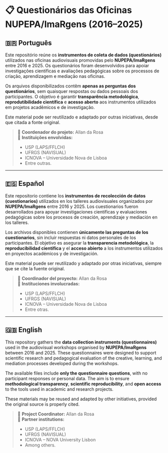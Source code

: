 # 📋 Questionários das Oficinas NUPEPA/ImaRgens (2016–2025)

## 🇧🇷 Português

Este repositório reúne os **instrumentos de coleta de dados (questionários)** utilizados nas oficinas audiovisuais promovidas pelo **NUPEPA/ImaRgens** entre 2016 e 2025. Os questionários foram desenvolvidos para apoiar investigações científicas e avaliações pedagógicas sobre os processos de criação, aprendizagem e mediação nas oficinas.

Os arquivos disponibilizados contêm **apenas as perguntas dos questionários**, sem quaisquer respostas ou dados pessoais dos participantes. O objetivo é garantir **transparência metodológica**, **reprodutibilidade científica** e **acesso aberto** aos instrumentos utilizados em projetos acadêmicos e de investigação.

Este material pode ser reutilizado e adaptado por outras iniciativas, desde que citada a fonte original.

> 📌 **Coordenador do projeto:** Allan da Rosa  
> 📌 **Instituições envolvidas:**  
> - USP (LAPS/FFLCH)  
> - UFRGS (NAVISUAL)  
> - ICNOVA – Universidade Nova de Lisboa  
> - Entre outras.

---

## 🇪🇸 Español

Este repositorio contiene los **instrumentos de recolección de datos (cuestionarios)** utilizados en los talleres audiovisuales organizados por **NUPEPA/ImaRgens** entre 2016 y 2025. Los cuestionarios fueron desarrollados para apoyar investigaciones científicas y evaluaciones pedagógicas sobre los procesos de creación, aprendizaje y mediación en los talleres.

Los archivos disponibles contienen **únicamente las preguntas de los cuestionarios**, sin incluir respuestas ni datos personales de los participantes. El objetivo es asegurar la **transparencia metodológica**, la **reproducibilidad científica** y el **acceso abierto** a los instrumentos utilizados en proyectos académicos y de investigación.

Este material puede ser reutilizado y adaptado por otras iniciativas, siempre que se cite la fuente original.

> 📌 **Coordinador del proyecto:** Allan da Rosa  
> 📌 **Instituciones involucradas:**  
> - USP (LAPS/FFLCH)  
> - UFRGS (NAVISUAL)  
> - ICNOVA – Universidade Nova de Lisboa  
> - Entre otras.

---

## 🇬🇧 English

This repository gathers the **data collection instruments (questionnaires)** used in the audiovisual workshops organised by **NUPEPA/ImaRgens** between 2016 and 2025. These questionnaires were designed to support scientific research and pedagogical evaluation of the creative, learning, and mediation processes developed during the workshops.

The available files include **only the questionnaire questions**, with no participant responses or personal data. The aim is to ensure **methodological transparency**, **scientific reproducibility**, and **open access** to the tools used in academic and research projects.

These materials may be reused and adapted by other initiatives, provided the original source is properly cited.

> 📌 **Project Coordinator:** Allan da Rosa  
> 📌 **Partner institutions:**  
> - USP (LAPS/FFLCH)  
> - UFRGS (NAVISUAL)  
> - ICNOVA – NOVA University Lisbon  
> - Among others.
